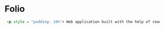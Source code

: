 # Folio


```html 
 <p style = "padding: 10%"> Web application built with the help of react and node. </p>
```

